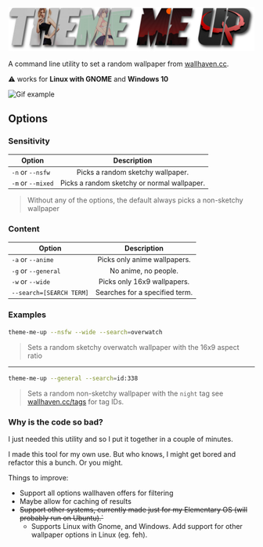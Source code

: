 ![Banner](docs/banner.png)

A command line utility to set a random wallpaper from [wallhaven.cc](https://wallhaven.cc).

⚠️ works for **Linux with GNOME** and **Windows 10**

![Gif example](https://i.imgur.com/bN6hkAn.gif)

## Options

### Sensitivity

| Option            | Description   |
| ----------------- |:-------------:|
| `-n` or `--nsfw`  | Picks a random sketchy wallpaper. |
| `-m` or `--mixed` | Picks a random sketchy or normal wallpaper. |

> Without any of the options, the default always picks a non-sketchy wallpaper

### Content

| Option            | Description   |
| ----------------- |:-------------:|
| `-a` or `--anime`  | Picks only anime wallpapers. |
| `-g` or `--general` | No anime, no people. |
| `-w` or `--wide` | Picks only 16x9 wallpapers. |
| `--search=[SEARCH TERM]` | Searches for a specified term. |

### Examples

```bash
theme-me-up --nsfw --wide --search=overwatch
```

> Sets a random sketchy overwatch wallpaper with the 16x9 aspect ratio

---

```bash
theme-me-up --general --search=id:338
```

> Sets a random non-sketchy wallpaper with the `night` tag see [wallhaven.cc/tags](https://wallhaven.cc/tags) for tag IDs.

### Why is the code so bad?

I just needed this utility and so I put it together in a couple of minutes.

I made this tool for my own use. But who knows, I might get bored and refactor this a bunch. Or you might.

Things to improve:

- Support all options wallhaven offers for filtering
- Maybe allow for caching of results
- ~~Support other systems, currently made just for my Elementary OS (will probably run on Ubuntu).`~~
    - Supports Linux with Gnome, and Windows. Add support for other wallpaper options in Linux (eg. feh).
